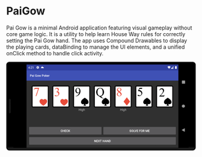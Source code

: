 # PaiGow

Pai Gow is a minimal Android application featuring visual gameplay without core game logic. It is a utility to help learn House Way rules for correctly setting the Pai Gow hand. The app uses Compound Drawables to display the playing cards, dataBinding to manage the UI elements, and a unified onClick method to handle click activity.

![Screenshot](PaiGowScreenshot.png?raw=true)

